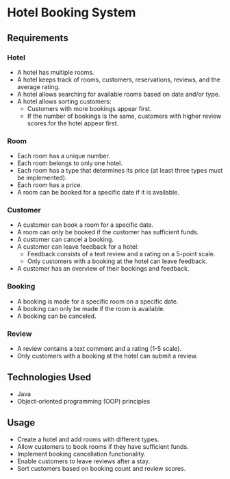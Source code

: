 # Hotel Booking System

## Requirements

### Hotel
- A hotel has multiple rooms.
- A hotel keeps track of rooms, customers, reservations, reviews, and the average rating.
- A hotel allows searching for available rooms based on date and/or type.
- A hotel allows sorting customers:
  - Customers with more bookings appear first.
  - If the number of bookings is the same, customers with higher review scores for the hotel appear first.

### Room
- Each room has a unique number.
- Each room belongs to only one hotel.
- Each room has a type that determines its price (at least three types must be implemented).
- Each room has a price.
- A room can be booked for a specific date if it is available.

### Customer
- A customer can book a room for a specific date.
- A room can only be booked if the customer has sufficient funds.
- A customer can cancel a booking.
- A customer can leave feedback for a hotel:
  - Feedback consists of a text review and a rating on a 5-point scale.
  - Only customers with a booking at the hotel can leave feedback.
- A customer has an overview of their bookings and feedback.

### Booking
- A booking is made for a specific room on a specific date.
- A booking can only be made if the room is available.
- A booking can be canceled.

### Review
- A review contains a text comment and a rating (1-5 scale).
- Only customers with a booking at the hotel can submit a review.

## Technologies Used
- Java
- Object-oriented programming (OOP) principles

## Usage
- Create a hotel and add rooms with different types.
- Allow customers to book rooms if they have sufficient funds.
- Implement booking cancellation functionality.
- Enable customers to leave reviews after a stay.
- Sort customers based on booking count and review scores.
